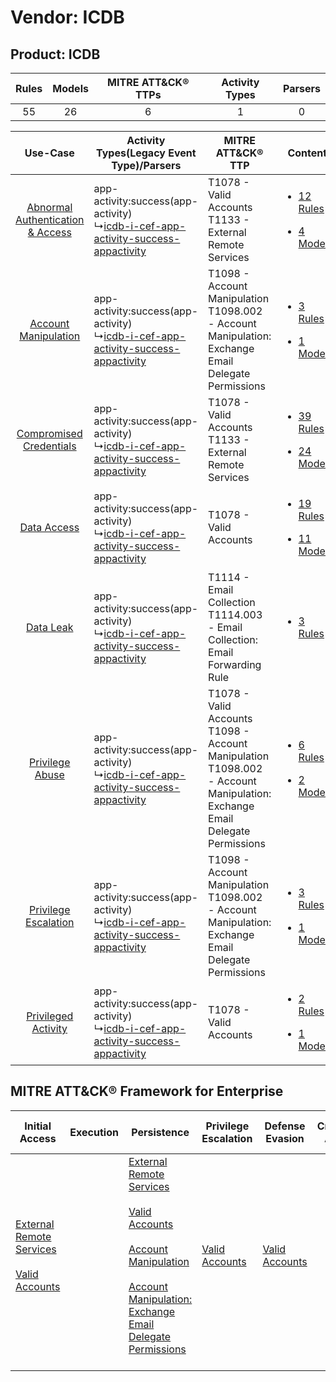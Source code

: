 Vendor: ICDB
============
Product: ICDB
-------------
| Rules | Models | MITRE ATT&CK® TTPs | Activity Types | Parsers |
|:-----:|:------:|:------------------:|:--------------:|:-------:|
|  55   |   26   |         6          |       1        |    0    |

|    Use-Case    | Activity Types(Legacy Event Type)/Parsers    | MITRE ATT&CK® TTP    | Content    |
|:----:| ---- | ---- | ---- |
| [Abnormal Authentication & Access](../../../UseCases/uc_abnormal_authentication_&_access.md) |  app-activity:success(app-activity)<br> ↳[icdb-i-cef-app-activity-success-appactivity](Ps/pC_icdbicefappactivitysuccessappactivity.md)<br> | T1078 - Valid Accounts<br>T1133 - External Remote Services<br>    | [<ul><li>12 Rules</li></ul><ul><li>4 Models</li></ul>](RM/r_m_icdb_icdb_Abnormal_Authentication_&_Access.md) |
|    [Account Manipulation](../../../UseCases/uc_account_manipulation.md)    |  app-activity:success(app-activity)<br> ↳[icdb-i-cef-app-activity-success-appactivity](Ps/pC_icdbicefappactivitysuccessappactivity.md)<br> | T1098 - Account Manipulation<br>T1098.002 - Account Manipulation: Exchange Email Delegate Permissions<br>    | [<ul><li>3 Rules</li></ul><ul><li>1 Models</li></ul>](RM/r_m_icdb_icdb_Account_Manipulation.md)    |
|          [Compromised Credentials](../../../UseCases/uc_compromised_credentials.md)          |  app-activity:success(app-activity)<br> ↳[icdb-i-cef-app-activity-success-appactivity](Ps/pC_icdbicefappactivitysuccessappactivity.md)<br> | T1078 - Valid Accounts<br>T1133 - External Remote Services<br>    | [<ul><li>39 Rules</li></ul><ul><li>24 Models</li></ul>](RM/r_m_icdb_icdb_Compromised_Credentials.md)         |
|    [Data Access](../../../UseCases/uc_data_access.md)    |  app-activity:success(app-activity)<br> ↳[icdb-i-cef-app-activity-success-appactivity](Ps/pC_icdbicefappactivitysuccessappactivity.md)<br> | T1078 - Valid Accounts<br>    | [<ul><li>19 Rules</li></ul><ul><li>11 Models</li></ul>](RM/r_m_icdb_icdb_Data_Access.md)    |
|    [Data Leak](../../../UseCases/uc_data_leak.md)    |  app-activity:success(app-activity)<br> ↳[icdb-i-cef-app-activity-success-appactivity](Ps/pC_icdbicefappactivitysuccessappactivity.md)<br> | T1114 - Email Collection<br>T1114.003 - Email Collection: Email Forwarding Rule<br>    | [<ul><li>3 Rules</li></ul>](RM/r_m_icdb_icdb_Data_Leak.md)    |
|    [Privilege Abuse](../../../UseCases/uc_privilege_abuse.md)    |  app-activity:success(app-activity)<br> ↳[icdb-i-cef-app-activity-success-appactivity](Ps/pC_icdbicefappactivitysuccessappactivity.md)<br> | T1078 - Valid Accounts<br>T1098 - Account Manipulation<br>T1098.002 - Account Manipulation: Exchange Email Delegate Permissions<br> | [<ul><li>6 Rules</li></ul><ul><li>2 Models</li></ul>](RM/r_m_icdb_icdb_Privilege_Abuse.md)    |
|    [Privilege Escalation](../../../UseCases/uc_privilege_escalation.md)    |  app-activity:success(app-activity)<br> ↳[icdb-i-cef-app-activity-success-appactivity](Ps/pC_icdbicefappactivitysuccessappactivity.md)<br> | T1098 - Account Manipulation<br>T1098.002 - Account Manipulation: Exchange Email Delegate Permissions<br>    | [<ul><li>3 Rules</li></ul><ul><li>1 Models</li></ul>](RM/r_m_icdb_icdb_Privilege_Escalation.md)    |
|    [Privileged Activity](../../../UseCases/uc_privileged_activity.md)    |  app-activity:success(app-activity)<br> ↳[icdb-i-cef-app-activity-success-appactivity](Ps/pC_icdbicefappactivitysuccessappactivity.md)<br> | T1078 - Valid Accounts<br>    | [<ul><li>2 Rules</li></ul><ul><li>1 Models</li></ul>](RM/r_m_icdb_icdb_Privileged_Activity.md)    |

MITRE ATT&CK® Framework for Enterprise
--------------------------------------
| Initial Access                                                                                                                                   | Execution | Persistence                                                                                                                                                                                                                                                                                                                                 | Privilege Escalation                                                | Defense Evasion                                                     | Credential Access | Discovery | Lateral Movement | Collection                                                                                                                                                            | Command and Control | Exfiltration | Impact |
| ------------------------------------------------------------------------------------------------------------------------------------------------ | --------- | ------------------------------------------------------------------------------------------------------------------------------------------------------------------------------------------------------------------------------------------------------------------------------------------------------------------------------------------- | ------------------------------------------------------------------- | ------------------------------------------------------------------- | ----------------- | --------- | ---------------- | --------------------------------------------------------------------------------------------------------------------------------------------------------------------- | ------------------- | ------------ | ------ |
| [External Remote Services](https://attack.mitre.org/techniques/T1133)<br><br>[Valid Accounts](https://attack.mitre.org/techniques/T1078)<br><br> |           | [External Remote Services](https://attack.mitre.org/techniques/T1133)<br><br>[Valid Accounts](https://attack.mitre.org/techniques/T1078)<br><br>[Account Manipulation](https://attack.mitre.org/techniques/T1098)<br><br>[Account Manipulation: Exchange Email Delegate Permissions](https://attack.mitre.org/techniques/T1098/002)<br><br> | [Valid Accounts](https://attack.mitre.org/techniques/T1078)<br><br> | [Valid Accounts](https://attack.mitre.org/techniques/T1078)<br><br> |                   |           |                  | [Email Collection](https://attack.mitre.org/techniques/T1114)<br><br>[Email Collection: Email Forwarding Rule](https://attack.mitre.org/techniques/T1114/003)<br><br> |                     |              |        |